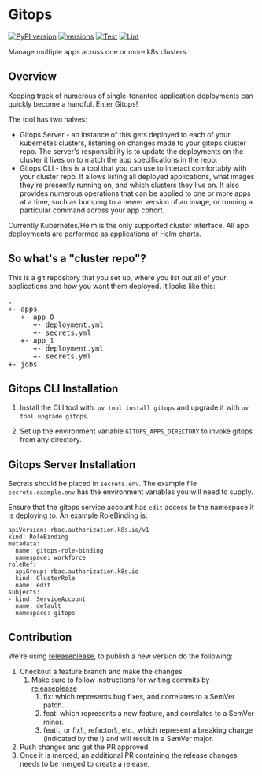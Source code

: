 # Gitops

[![PyPI version](https://badge.fury.io/py/gitops.svg)](https://pypi.org/project/gitops/)
[![versions](https://img.shields.io/pypi/pyversions/gitops.svg)](https://pypi.org/project/gitops/)
[![Test](https://github.com/uptick/gitops/workflows/Test/badge.svg)](https://github.com/uptick/gitops/actions?query=workflow%3ATest)
[![Lint](https://github.com/uptick/gitops/workflows/Lint/badge.svg)](https://github.com/uptick/gitops/actions?query=workflow%3ALint)

Manage multiple apps across one or more k8s clusters.

## Overview

Keeping track of numerous of single-tenanted application deployments can quickly become a handful. Enter Gitops!

The tool has two halves:

- Gitops Server - an instance of this gets deployed to each of your kubernetes clusters, listening on changes made to your gitops cluster repo. The server's responsibility is to update the deployments on the cluster it lives on to match the app specifications in the repo.
- Gitops CLI - this is a tool that you can use to interact comfortably with your cluster repo. It allows listing all deployed applications, what images they're presently running on, and which clusters they live on. It also provides numerous operations that can be applied to one or more apps at a time, such as bumping to a newer version of an image, or running a particular command across your app cohort.


Currently Kubernetes/Helm is the only supported cluster interface. All app deployments are performed as applications of Helm charts.

## So what's a "cluster repo"?

This is a git repository that you set up, where you list out all of your applications and how you want them deployed. It looks like this:

<pre>
.
+- apps
   +- app_0
      +- deployment.yml
      +- secrets.yml
   +- app_1
      +- deployment.yml
      +- secrets.yml
+- jobs
</pre>

## Gitops CLI Installation

1. Install the CLI tool with: `uv tool install gitops` and upgrade it with `uv tool upgrade gitops`.

2. Set up the environment variable `GITOPS_APPS_DIRECTORY` to invoke gitops from any directory.

## Gitops Server Installation

Secrets should be placed in `secrets.env`. The example file `secrets.example.env` has the environment variables you will need to supply.

Ensure that the gitops service account has `edit` access to the namespace it is deploying to. An example RoleBinding is:

```
apiVersion: rbac.authorization.k8s.io/v1
kind: RoleBinding
metadata:
  name: gitops-role-binding
  namespace: workforce
roleRef:
  apiGroup: rbac.authorization.k8s.io
  kind: ClusterRole
  name: edit
subjects:
- kind: ServiceAccount
  name: default
  namespace: gitops
```

## Contribution
We're using [releaseplease](https://github.com/googleapis/release-please), to publish a new version do the following:
1. Checkout a feature branch and make the changes
   1. Make sure to follow instructions for writing commits by [releaseplease](https://github.com/googleapis/release-please)
      1. fix: which represents bug fixes, and correlates to a SemVer patch.
      2. feat: which represents a new feature, and correlates to a SemVer minor.
      3. feat!:, or fix!:, refactor!:, etc., which represent a breaking change (indicated by the !) and will result in a SemVer major.
2. Push changes and get the PR approved
3. Once it is merged; an additional PR containing the release changes needs to be merged to create a release.
